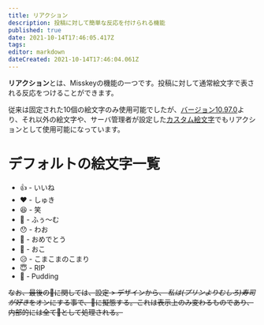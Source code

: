 ```yaml
---
title: リアクション
description: 投稿に対して簡単な反応を付けられる機能
published: true
date: 2021-10-14T17:46:05.417Z
tags: 
editor: markdown
dateCreated: 2021-10-14T17:46:04.061Z
---
```


**リアクション**とは、Misskeyの機能の一つです。投稿に対して通常絵文字で表される反応をつけることができます。

従来は固定された10個の絵文字のみ使用可能でしたが、[バージョン10.97.0](https://github.com/syuilo/misskey/blob/develop/CHANGELOG.md#10970)より、それ以外の絵文字や、サーバ管理者が設定した[カスタム絵文字](/function/emojis)でもリアクションとして使用可能になっています。

# デフォルトの絵文字一覧
* 👍 - いいね
* ❤️ - しゅき
* 😆 - 笑
* 🤔 - ふぅ〜む
* 😯 - わお
* 🎉 - おめでとう
* 💢 - おこ
* 😥 - こまこまのこまり
* 😇 - RIP
* 🍮 - Pudding

~~なお、最後の🍮に関しては、設定 > デザインから、 *私は(プリンよりむしろ)寿司が好き*をオンにする事で、🍣に擬態する。これは表示上のみ変わるものであり、内部的には全て🍮として処理される。~~
